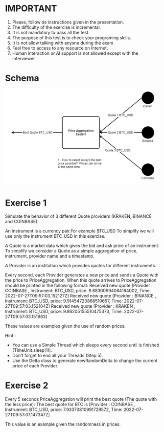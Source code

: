 # IMPORTANT

1. Please, follow de instructions given in the presentation.
2. The difficulty of the exercise is incremental. 
3. It is not mandatory to pass all the test. 
4. The purpose of this test is to check your programing skills.
5. It is not allow talking with anyone during the exam.
6. Feel free to access to any resource on Internet.
7. Human interaction or AI  support is not allowed except with the interviewer

# Schema
![plot](price_diagram.png)

# Exercise 1
Simulate the behavior of 3 different Quote providers (KRAKEN, BINANCE and COINBASE).


An instrument is a currency pair.For example BTC_USD
To simplify we will use only the instrument BTC_USD in this exercise.

A Quote is a market data which gives the bid and ask price of an instrument.
To simplify we consider a Quote as a simple aggregation of price, instrument, provider name and a timestamp.

A Provider is an institution which provides quotes for different instruments.


Every second, each Provider generates a new price and sends a Quote with the price to PriceAggregation. When this quote arrives to PriceAggregation should be printed in the following format:
Received new quote [Provider : COINBASE , Instrument: BTC_USD, price: 9.88300994064184002, Time: 2022-07-27T09:57:03.152127Z]
Received new quote [Provider : BINANCE , Instrument: BTC_USD, price: 9.91454720868519657, Time: 2022-07-27T09:57:03.152104Z]
Received new quote [Provider : KRAKEN , Instrument: BTC_USD, price: 9.86205155510475373, Time: 2022-07-27T09:57:03.151963]

These values are examples given the use of random prices.

Hint :
- You can use a Simple Thread which sleeps every second until is finished (TimeUnit.sleep(1)).
- Don't forget to end all your Threads (Step 5).
- Use the Delta class to generate newRandomDelta to change the current price of each Provider.


# Exercise 2
Every 5 seconds PriceAggregation will print the best quote (The quote with the less price):
The best quote for BTC is [Provider : COINBASE , Instrument: BTC_USD, price: 7.93370810991729572, Time: 2022-07-27T09:57:07.147347Z]

This value is an example given the randomness in prices.